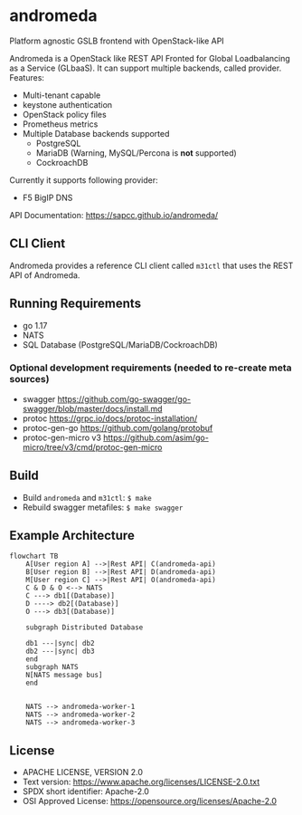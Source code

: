 # andromeda
Platform agnostic GSLB frontend with OpenStack-like API

Andromeda is a OpenStack like REST API Fronted for Global Loadbalancing as a Service (GLbaaS). It can support multiple backends, called provider.
Features:
* Multi-tenant capable
* keystone authentication
* OpenStack policy files
* Prometheus metrics
* Multiple Database backends supported
  * PostgreSQL
  * MariaDB (Warning, MySQL/Percona is **not** supported)
  * CockroachDB

Currently it supports following provider:
* F5 BigIP DNS

API Documentation: https://sapcc.github.io/andromeda/

## CLI Client
Andromeda provides a reference CLI client called `m31ctl` that uses the REST API of Andromeda.

## Running Requirements
* go 1.17
* NATS
* SQL Database (PostgreSQL/MariaDB/CockroachDB)

### Optional development requirements (needed to re-create meta sources)
* swagger https://github.com/go-swagger/go-swagger/blob/master/docs/install.md
* protoc https://grpc.io/docs/protoc-installation/
* protoc-gen-go https://github.com/golang/protobuf
* protoc-gen-micro v3 https://github.com/asim/go-micro/tree/v3/cmd/protoc-gen-micro

## Build
* Build `andromeda` and `m31ctl`: `$ make`
* Rebuild swagger metafiles: `$ make swagger`

## Example Architecture

```mermaid
flowchart TB
    A[User region A] -->|Rest API| C(andromeda-api)
    B[User region B] -->|Rest API| D(andromeda-api)
    M[User region C] -->|Rest API| O(andromeda-api)
    C & D & O <--> NATS
    C ---> db1[(Database)]
    D ----> db2[(Database)]
    O ---> db3[(Database)]
    
    subgraph Distributed Database
    
    db1 ---|sync| db2
    db2 ---|sync| db3
    end
    subgraph NATS
    N[NATS message bus]
    end

    
    NATS --> andromeda-worker-1
    NATS --> andromeda-worker-2
    NATS --> andromeda-worker-3
```


## License
* APACHE LICENSE, VERSION 2.0
* Text version: https://www.apache.org/licenses/LICENSE-2.0.txt
* SPDX short identifier: Apache-2.0
* OSI Approved License: https://opensource.org/licenses/Apache-2.0
